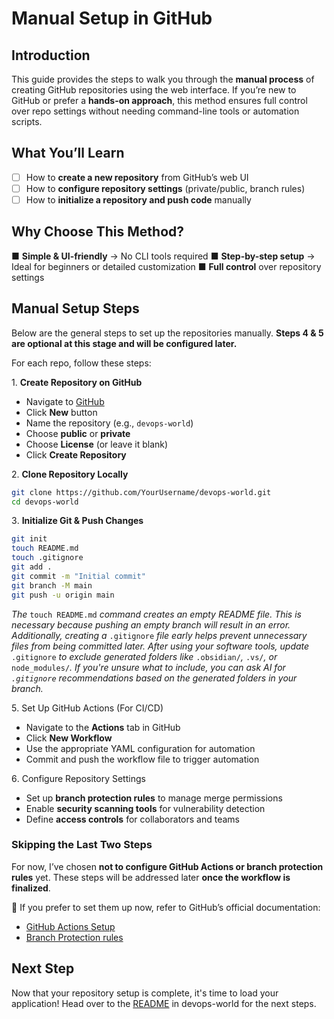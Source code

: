 # Manual Setup in GitHub

## Introduction

This guide provides the steps to walk you through the **manual process** of creating GitHub repositories using the web interface. If you’re new to GitHub or prefer a **hands-on approach**, this method ensures full control over repo settings without needing command-line tools or automation scripts.

## What You’ll Learn

- [ ] How to **create a new repository** from GitHub’s web UI 
- [ ] How to **configure repository settings** (private/public, branch rules) 
- [ ] How to **initialize a repository and push code** manually

## Why Choose This Method?

■ **Simple & UI-friendly** → No CLI tools required 
■ **Step-by-step setup** → Ideal for beginners or detailed customization 
■ **Full control** over repository settings

## Manual Setup Steps
Below are the general steps to set up the repositories manually. **Steps 4 & 5 are optional at this stage and will be configured later.**  

For each repo, follow these steps:  

1️. **Create Repository on GitHub**  
   - Navigate to [GitHub](https://github.com/)  
   - Click **New** button
   - Name the repository (e.g., `devops-world`)  
   - Choose **public** or **private**  
   - Choose **License** (or leave it blank)
   - Click **Create Repository**  

2️. **Clone Repository Locally**  
   ```bash
   git clone https://github.com/YourUsername/devops-world.git
   cd devops-world
   ```  

3️. **Initialize Git & Push Changes**  
   ```bash
   git init
   touch README.md
   touch .gitignore
   git add .
   git commit -m "Initial commit"
   git branch -M main
   git push -u origin main
   ```
   _The_ `touch README.md` _command creates an empty README file. This is necessary because pushing an empty branch will result in an error. Additionally, creating a_ `.gitignore` _file early helps prevent unnecessary files from being committed later. After using your software tools, update_ `.gitignore` _to exclude generated folders like_ `.obsidian/`_,_ `.vs/`_, or_ `node_modules/`_.  If you're unsure what to include, you can ask AI for `.gitignore` recommendations based on the generated folders in your branch._  

5️. Set Up GitHub Actions (For CI/CD)  
   - Navigate to the **Actions** tab in GitHub  
   - Click **New Workflow**  
   - Use the appropriate YAML configuration for automation  
   - Commit and push the workflow file to trigger automation  

6️. Configure Repository Settings  
   - Set up **branch protection rules** to manage merge permissions  
   - Enable **security scanning tools** for vulnerability detection  
   - Define **access controls** for collaborators and teams  

### Skipping the Last Two Steps
For now, I’ve chosen **not to configure GitHub Actions or branch protection rules** yet. These steps will be addressed later **once the workflow is finalized**.  

📌 If you prefer to set them up now, refer to GitHub’s official documentation:  
- [GitHub Actions Setup](https://docs.github.com/actions)  
- [Branch Protection rules](https://docs.github.com/en/repositories/configuring-branches-and-merges-in-your-repository/managing-protected-branches/managing-a-branch-protection-rule) 

## Next Step

Now that your repository setup is complete, it's time to load your application! Head over to the [README](https://github.com/ITByteEnthusiast/devops-world/blob/main/README.md) in devops-world for the next steps.

